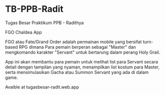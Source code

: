# TB-PPB-Radit
Tugas Besar Praktikum PPB - Radithya

FGO Chaldea App

FGO atau Fate/Grand Order adalah permainan mobile yang bersifat turn-based RPG dimana Para pemain berperan sebagai "Master" dan mengkomando karakter "Servant" untuk bertarung dalam perang Holy Grail.

App ini akan membantu para pemain untuk melihat list para Servant secara detail dengan tampilan yang nyaman, menampilkan list kostum para Master, serta mensimulasikan Gacha atau Summon Servant yang ada di dalam game.

Avaible at tugasbesar-radit.web.app
